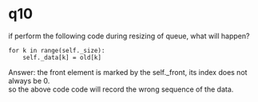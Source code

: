 # q10

if perform the following code during resizing of queue, what will happen?
```
for k in range(self._size):
    self._data[k] = old[k]
```

Answer:
the front element is marked by the self._front, its index does not always be 0.  
so the above code code will record the wrong sequence of the data.  
